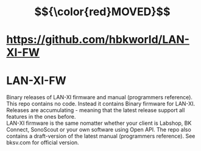 # $${\color{red}MOVED}$$
# https://github.com/hbkworld/LAN-XI-FW

# LAN-XI-FW
Binary releases of LAN-XI firmware and manual (programmers reference).  
This repo contains no code. Instead it contains Binary firmware for LAN-XI.  
Releases are accumulating - meaning that the latest release support all features in the ones before.  
LAN-XI firmware is the same nomatter whether your client is Labshop, BK Connect, SonoScout or your own software using Open API.
The repo also contains a draft-version of the latest manual (programmers reference). See bksv.com for official version.
